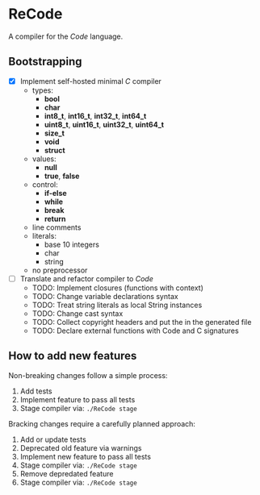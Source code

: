 # ReCode

A compiler for the _Code_ language.

## Bootstrapping

- [X] Implement self-hosted minimal _C_ compiler
  - types: 
    - **bool**
    - **char**
    - **int8_t**, **int16_t**, **int32_t**, **int64_t**
    - **uint8_t**, **uint16_t**, **uint32_t**, **uint64_t**
    - **size_t**
    - **void**
    - **struct**
  - values:
    - **null**
    - **true**, **false**
  - control:
    - **if-else**
    - **while**
    - **break**
    - **return**
  - line comments
  - literals:
    - base 10 integers
    - char
    - string
  - no preprocessor
- [ ] Translate and refactor compiler to _Code_
  - TODO: Implement closures (functions with context)
  - TODO: Change variable declarations syntax
  - TODO: Treat string literals as local String instances
  - TODO: Change cast syntax
  - TODO: Collect copyright headers and put the in the generated file
  - TODO: Declare external functions with Code and C signatures


## How to add new features

Non-breaking changes follow a simple process:
1. Add tests
1. Implement feature to pass all tests
1. Stage compiler via: `./ReCode stage`

Bracking changes require a carefully planned approach:
1. Add or update tests
1. Deprecated old feature via warnings
1. Implement new feature to pass all tests
1. Stage compiler via: `./ReCode stage`
1. Remove depredated feature
1. Stage compiler via: `./ReCode stage`
